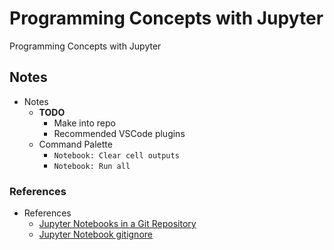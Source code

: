 # Programming Concepts with Jupyter

Programming Concepts with Jupyter

## Notes

- Notes
  - **TODO**
    - Make into repo
    - Recommended VSCode plugins
  - Command Palette
    - `Notebook: Clear cell outputs`
    - `Notebook: Run all`

### References

- References
  - [Jupyter Notebooks in a Git Repository](https://mg.readthedocs.io/git-jupyter.html)
  - [Jupyter Notebook gitignore](https://github.com/jupyter/notebook/blob/main/.gitignore)
